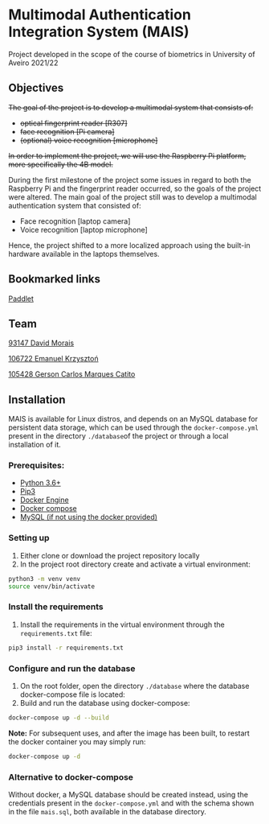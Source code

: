 # Multimodal Authentication Integration System (MAIS)

Project developed in the scope of the course of biometrics in University of Aveiro 2021/22

## Objectives
<strike> The goal of the project is to develop a multimodal system that consists of:
- optical fingerprint reader [R307]
- face recognition [Pi camera]
- (optional) voice recognition [microphone]</strike>

~~In order to implement the project, we will use the Raspberry Pi platform, more specifically the 4B model.~~

During the first milestone of the project some issues in regard to both the Raspberry Pi and the fingerprint reader occurred, so the goals of the project were altered. The main goal of the project still was to develop a multimodal authentication system that consisted of:
- Face recognition [laptop camera]
- Voice recognition [laptop microphone]

Hence, the project shifted to a more localized approach using the built-in hardware available in the laptops themselves. 

## Bookmarked links
[Paddlet](https://padlet.com/emanuelkrzyszton/ladovfvxb9os68yo)

## Team
[93147	David Morais](https://github.com/davidgmorais)	

[106722	Emanuel Krzysztoń](https://github.com/emanuelkrzyszton)

[105428	Gerson Carlos Marques Catito](https://github.com/GersonCatito)

## Installation
MAIS is available for Linux distros, and depends on an MySQL database for persistent data storage, which can be used through the `docker-compose.yml` present in the directory `./database`of the project or through a local installation of it.

### Prerequisites:
- [Python 3.6+](https://www.python.org/downloads/)
- [Pip3](https://pip.pypa.io/en/stable/installation/)
- [Docker Engine](https://docs.docker.com/engine/install/)
- [Docker compose](https://docs.docker.com/compose/install/)
- [MySQL (if not using the docker provided)](https://www.mysql.com/downloads/)

### Setting up
1. Either clone or download the project repository locally
2. In the project root directory create and activate a virtual environment:
```bash
python3 -m venv venv
source venv/bin/activate
```

### Install the requirements
1. Install the requirements in the virtual environment through the `requirements.txt` file:
```bash
pip3 install -r requirements.txt
```

### Configure and run the database
1. On the root folder, open the directory `./database` where the database docker-compose file is located:
2. Build and run the database using docker-compose:
```bash
docker-compose up -d --build
```
**Note:** For subsequent uses, and after the image has been built, to restart the docker container you may simply run:
```bash
docker-compose up -d
```

### Alternative to docker-compose
Without docker, a MySQL database should be created instead, using the credentials present in the `docker-compose.yml` and with the schema shown in the file `mais.sql`, both available in the database directory.
